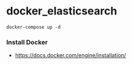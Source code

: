 # docker_elasticsearch

`docker-compose up -d`

### Install Docker
- https://docs.docker.com/engine/installation/
